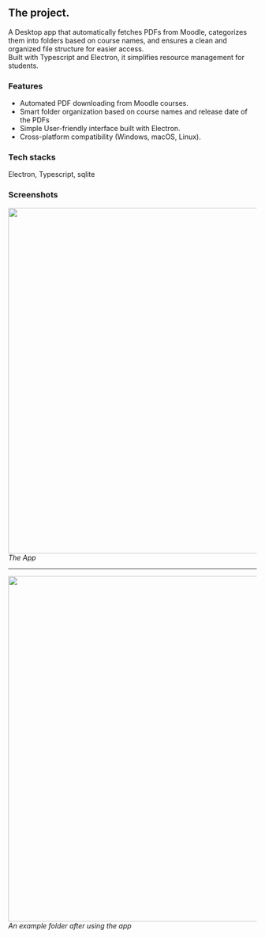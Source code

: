 ## The project. 
A Desktop app that automatically fetches PDFs from Moodle, categorizes them into folders based on course names, and ensures a clean and organized file structure for easier access. <br> 
Built with Typescript and Electron, it simplifies resource management for students. 

### Features
- Automated PDF downloading from Moodle courses.
- Smart folder organization based on course names and release date of the PDFs
- Simple User-friendly interface built with Electron.
- Cross-platform compatibility (Windows, macOS, Linux).

### Tech stacks
Electron, Typescript, sqlite 


### Screenshots 

<img src="https://github.com/user-attachments/assets/dd01cfc0-e877-4843-9511-d866a09f80a8" width=700> <br> _The App_ <br>
-- -

<img src="https://github.com/user-attachments/assets/f5a12f98-98e0-4780-abc4-d262f7fa0255" width=700><br> _An example folder after using the app_
